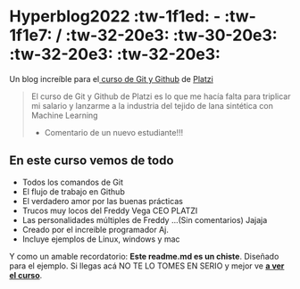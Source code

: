 # Hyperblog2022 :tw-1f1ed: - :tw-1f1e7: / :tw-32-20e3: :tw-30-20e3: :tw-32-20e3: :tw-32-20e3:
Un blog increíble para el[ curso de Git y Github](https://platzi.com/cursos/git-github/ " curso de Git y Github") de [Platzi](https://platzi.com/ "Platzi")
> El curso de Git y Github de Platzi es lo que me hacía falta para triplicar mi salario y lanzarme a la industria del tejido de lana sintética con Machine Learning
> - Comentario de un nuevo estudiante!!!

## En este curso vemos de todo
* Todos los comandos de Git
* El flujo de trabajo en Github
* El verdadero amor por las buenas prácticas
* Trucos muy locos del Freddy Vega CEO PLATZI
* Las personalidades múltiples de Freddy ...(Sin comentarios) Jajaja
* Creado por el increible programador Aj.
* Incluye ejemplos de Linux, windows y mac

Y como un amable recordatorio: **Este readme.md es un chiste**.  Diseñado para el ejemplo. Si llegas acá NO TE LO TOMES EN SERIO y mejor ve [**a ver el curso**](https://platzi.com/cursos/git-github/ "a ver el curso").
